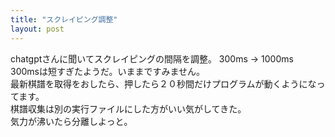 ```yaml
---
title: "スクレイピング調整"
layout: post
---
```


chatgptさんに聞いてスクレイピングの間隔を調整。
300ms -> 1000ms  
300msは短すぎたようだ。いままですみません。  
最新棋譜を取得をおしたら、押したら２０秒間だけプログラムが動くようになってます。  
棋譜収集は別の実行ファイルにした方がいい気がしてきた。  
気力が沸いたら分離しよっと。
